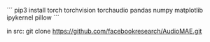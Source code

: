 ´´´
pip3 install torch torchvision torchaudio pandas numpy matplotlib ipykernel pillow
´´´

in src:
git clone https://github.com/facebookresearch/AudioMAE.git